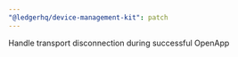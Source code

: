 ```yaml
---
"@ledgerhq/device-management-kit": patch
---
```


Handle transport disconnection during successful OpenApp
